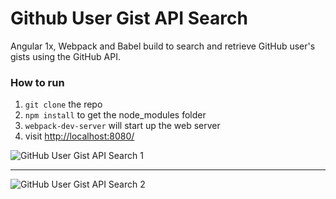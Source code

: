 # Github User Gist API Search

Angular 1x, Webpack and Babel build to search and retrieve GitHub user's gists using the GitHub API.


### How to run

1. `git clone` the repo
2. `npm install` to get the node_modules folder
3. `webpack-dev-server` will start up the web server
4. visit [http://localhost:8080/](http://localhost:8080/)


![GitHub User Gist API Search 1](https://firebasestorage.googleapis.com/v0/b/github-user-api-search.appspot.com/o/git-1.jpg?alt=media&token=0b36a579-7d5a-44e0-8e95-2211244bb350)



---



![GitHub User Gist API Search 2](https://firebasestorage.googleapis.com/v0/b/github-user-api-search.appspot.com/o/git-2.jpg?alt=media&token=ceb4491f-5ee9-4d2b-8104-6c3ccd847174)
